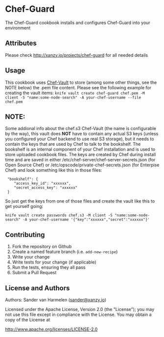 Chef-Guard
==========
The Chef-Guard cookbook installs and configures Chef-Guard into your environment

Attributes
----------
Please check http://xanzy.io/projects/chef-guard for all needed details

Usage
-----
This cookbook uses [Chef-Vault](https://github.com/Nordstrom/chef-vault) to store (among some other things, see the NOTE below) the .pem file content. Please see the following example for creating the vault items:
`knife vault create chef-guard chef.pem -M client -S "name:some-node-search" -A your-chef-username --file chef.pem`

NOTE:
-----
Some addional info about the chef.s3 Chef-Vault (the name is configurable by the way), this vault does **NOT** have to contain any actual S3 keys (unless you configured your Chef backend to use real S3 storage), but it needs to contain the keys that are used by Chef to talk to the bookshelf. The bookshelf is an internal component of your Chef installation and is used to store uploaded cookbook files. The keys are created by Chef during install time and are saved in either /etc/chef-server/chef-server-secrets.json (for Open Source Chef) or /etc/opscode/private-chef-secrets.json (for Enterpise Chef) and look something like this in those files:

```
 "bookshelf": {
    "access_key_id": "xxxxxx",
    "secret_access_key": "xxxxxx"
 }
```

So just get the keys from one of those files and create the vault like this to get yourself going:

```
knife vault create passwords chef.s3 -M client -S "name:some-node-search" -A your-chef-username '{"key":"xxxxxx","secret":"xxxxxx"}'
```

Contributing
------------
  1. Fork the repository on Github
  2. Create a named feature branch (i.e. `add-new-recipe`)
  3. Write your change
  4. Write tests for your change (if applicable)
  5. Run the tests, ensuring they all pass
  6. Submit a Pull Request

License and Authors
-------------------
Authors: Sander van Harmelen (sander@xanzy.io)

Licensed under the Apache License, Version 2.0 (the "License"); you may not use this file except in compliance with the License. You may obtain a copy of the License at

http://www.apache.org/licenses/LICENSE-2.0
